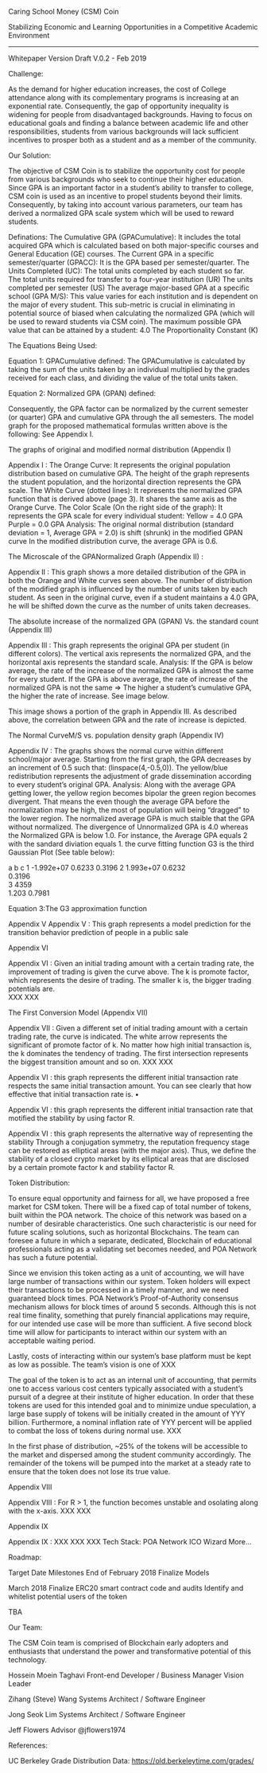 Caring School Money (CSM) Coin



Stabilizing Economic and Learning Opportunities in a Competitive Academic Environment









***








Whitepaper
Version Draft V.0.2 - Feb 2019






Challenge:

 As the demand for higher education increases, the cost of College attendance along with its complementary programs is increasing at an exponential rate. Consequently, the gap of opportunity inequality is widening for people from disadvantaged backgrounds. Having to focus on educational goals and finding a balance between academic life and other responsibilities, students from various backgrounds will lack sufficient incentives to prosper both as a student and as a member of the community.  




Our Solution:

The objective of CSM Coin is to stabilize the opportunity cost for people from various backgrounds who seek to continue their higher education. Since GPA is an important factor in a student’s ability to transfer to college, CSM coin is used as an incentive to propel students beyond their limits. Consequently, by taking into account various parameters, our team has derived a normalized GPA scale system which will be used to reward students. 


Definations:
The Cumulative GPA (GPACumulative): It includes the total acquired GPA which is calculated based on both major-specific courses and General Education (GE) courses.
The Current GPA in a specific semester/quarter (GPACC): It is the GPA based per semester/quarter.
The Units Completed (UC): The total units completed by each student so far.
The total units required for transfer to a four-year institution (UR)
The units completed per semester (US)
The average major-based GPA at a specific school (GPA M/S): This value varies for each institution and is dependent on the major of every student. This sub-metric is crucial in eliminating in potential source of biased when calculating the normalized GPA (which will be used to reward students via CSM coin).
  The maximum possible GPA value that can be attained by a student: 4.0
The Proportionality Constant (K)



The Equations Being Used:

Equation 1: GPACumulative defined: The GPACumulative is calculated by taking the sum of the units taken by an individual multiplied by the grades received for each class, and dividing the value of the total units taken.



Equation 2: Normalized GPA (GPAN) defined:

Consequently, the GPA factor can be normalized by the current semester (or quarter) GPA and 
cumulative GPA through the all semesters. The model graph for the proposed mathematical formulas written above is the following: See Appendix I.





 The graphs of original and modified normal distribution (Appendix I)

Appendix I : 
The Orange Curve:
It represents the original population distribution based on cumulative GPA.
The height of the graph represents the student population, and the horizontal direction represents the GPA scale.
The White Curve (dotted lines):
It represents the normalized GPA function that is derived above (page 3).
It shares the same axis as the Orange Curve.
The Color Scale (On the right side of the graph):
It represents the GPA scale for every individual student:
Yellow = 4.0 GPA
Purple = 0.0 GPA
Analysis: 
The original normal distribution (standard deviation = 1, Average GPA = 2.0) is shift (shrunk) in the modified GPAN curve 
In the modified distribution curve, the average GPA is 0.6. 


The Microscale of the GPANormalized Graph (Appendix II) :



Appendix II : This graph shows a more detailed distribution of the GPA in both the Orange and White curves seen above. The number of distribution of the modified graph is influenced by the number of units taken by each student. As seen in the original curve, even if a student maintains a 4.0 GPA, he will be shifted down the curve as the number of units taken decreases.




The absolute increase of the normalized GPA (GPAN) Vs. the standard count (Appendix III)


Appendix III : 
This graph represents the original GPA per student (in different colors).
The vertical axis represents the normalized GPA, and the horizontal axis represents the standard scale. 
Analysis:
If the GPA is below average, the rate of the increase of the normalized GPA is almost the same for every student. 
If the GPA is above average, the rate of increase of the normalized GPA is not the same ⇒ The higher a student’s cumulative GPA, the higher the rate of increase. See image below.

 This image shows a portion of the graph in Appendix III. As described above, the correlation 
between GPA and the rate of increase is depicted.  


The Normal CurveM/S vs. population density graph (Appendix IV)
         
        
Appendix IV :
The graphs shows the normal curve within different school/major average. Starting from the first graph, the GPA decreases by an increment of 0.5 such that: (linspace(4,-0.5,0)).
The yellow/blue redistribution represents the adjustment of grade dissemination according to every student’s original GPA. 
Analysis:
Along with the average GPA getting lower, the yellow region becomes bipolar the green region becomes divergent. That means the even though the average GPA before the normalization may be high, the most of population will being “dragged” to the lower region. 
The normalized average GPA is much staible that the GPA without normalized. The divergence of Unnormalized GPA is 4.0 whereas the Normalized GPA is below 1.0. 
For instance, the Average GPA equals 2 with the sandard diviation equals 1. 
the curve fitting function G3 is the third Gaussian Plot (See table below): 



a
b
c
1
-1.992e+07
 0.6233
 0.3196
2
1.993e+07 
0.6232  
0.3196  
3
4359  
1.203 
0.7981  

Equation 3:The G3 approximation function


Appendix V
Appendix V : This graph represents a model prediction for the transition behavior prediction of people in a public sale


Appendix VI


Appendix VI :
Given an initial trading amount with a certain trading rate, the improvement of trading is given the curve above. The k is promote factor, which represents the desire of trading. The smaller k is, the bigger trading potentials are.  
XXX
XXX

















The First Conversion Model (Appendix VII)



Appendix VII : 
Given a different set of initial trading amount with a certain trading rate, the curve is indicated. The white arrow represents the significant of promote factor of k. No matter how high initial transaction is, the k dominates the tendency of trading. The first intersection represents the biggest transition amount and so on. 
XXX
XXX

Appendix VI :
this graph represents the different initial transaction rate respects the same initial transaction amount. You can see clearly that how effective that initial transaction rate is. 
• 


Appendix VI :
this graph represents the different initial transaction rate that motified the stability by using factor R. 





Appendix VI :
this graph represents the alternative way of representing the stability Through a conjugation symmetry, the reputation frequency stage can be restored as elliptical areas (with the major axis). Thus, we define the stability of a closed crypto market by its elliptical areas that are disclosed by a certain promote factor k and stability factor R.


Token Distribution:

To ensure equal opportunity and fairness for all, we have proposed a free market for CSM token. There will be a fixed cap of total number of tokens, built within the POA network. The choice of this network was based on a number of desirable characteristics. One such characteristic is our need for future scaling solutions, such as horizontal Blockchains.  The team can foresee a future in which a separate, dedicated, Blockchain of educational professionals acting as a validating set becomes needed, and POA Network has such a future potential.  

Since we envision this token acting as a unit of accounting, we will have large number of transactions within our system.  Token holders will expect their transactions to be processed in a timely manner, and we need guaranteed block times.  POA Network’s Proof-of-Authority consensus mechanism allows for block times of around 5 seconds.  Although this is not real time finality, something that purely financial applications may require, for our intended use case will be more than sufficient.  A five second block time will allow for participants to interact within our system with an acceptable waiting period. 

Lastly, costs of interacting within our system’s base platform must be kept as low as possible.  The team’s vision is one of XXX

The goal of the token is to act as an internal unit of accounting, that permits one to access various cost centers typically associated with a student’s pursuit of a degree at their institute of higher education.  In order that these tokens are used for this intended goal and to minimize undue speculation, a large base supply of tokens will be initially created in the amount of YYY billion.  Furthermore, a nominal inflation rate of YYY percent will be applied to combat the loss of tokens during normal use. XXX  

In the first phase of distribution, ~25% of the tokens will be accessible to the market and dispersed among the student community accordingly. The remainder of the tokens will be pumped into the market at a steady rate to ensure that the token does not lose its true value. 


Appendix VIII


Appendix VIII :
For R > 1, the function becomes unstable and osolating along with the x-axis.
XXX
XXX






Appendix IX


Appendix IX :
XXX
XXX
XXX
Tech Stack: 
POA Network
ICO Wizard
More…


Roadmap:

Target Date
Milestones
End of February 2018
Finalize Models

March 2018
Finalize ERC20 smart contract code and audits
Identify and whitelist potential users of the token

TBA













Our Team: 

The CSM Coin team is comprised of Blockchain early adopters and enthusiasts that understand the power and transformative potential of this technology.  


Hossein Moein Taghavi
Front-end Developer / Business Manager 
Vision Leader

Zihang (Steve) Wang
Systems Architect / 
Software Engineer

Jong Seok Lim
Systems Architect / 
Software Engineer


Jeff Flowers
Advisor
@jflowers1974 













References:

UC Berkeley Grade Distribution Data:
https://old.berkeleytime.com/grades/
